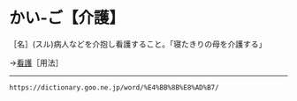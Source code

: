 # かい‐ご【介護】

［名］(スル)病人などを介抱し看護すること。「寝たきりの母を介護する」

→[看護](https://dictionary.goo.ne.jp/word/%E7%9C%8B%E8%AD%B7/#jn-47980)［用法］

---
`https://dictionary.goo.ne.jp/word/%E4%BB%8B%E8%AD%B7/`